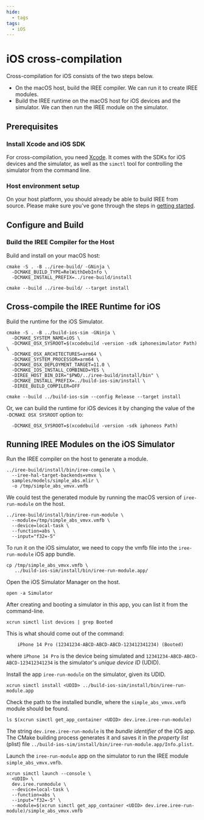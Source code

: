 ```yaml
---
hide:
  - tags
tags:
  - iOS
---
```


# iOS cross-compilation

Cross-compilation for iOS consists of the two steps below.

* On the macOS host, build the IREE compiler.  We can run it to create
  IREE modules.
* Build the IREE runtime on the macOS host for iOS devices and the
  simulator.  We can then run the IREE module on the simulator.

## Prerequisites

### Install Xcode and iOS SDK

For cross-compilation, you need
[Xcode](https://developer.apple.com/xcode/). It comes with the SDKs
for iOS devices and the simulator, as well as the `simctl` tool for
controlling the simulator from the command line.

### Host environment setup

On your host platform, you should already be able to build IREE from
source.  Please make sure you've gone through the steps in [getting
started](./getting-started.md).

## Configure and Build

### Build the IREE Compiler for the Host

Build and install on your macOS host:

``` shell
cmake -S . -B ../iree-build/ -GNinja \
  -DCMAKE_BUILD_TYPE=RelWithDebInfo \
  -DCMAKE_INSTALL_PREFIX=../iree-build/install

cmake --build ../iree-build/ --target install
```

## Cross-compile the IREE Runtime for iOS

Build the runtime for the iOS Simulator.

``` shell
cmake -S . -B ../build-ios-sim -GNinja \
  -DCMAKE_SYSTEM_NAME=iOS \
  -DCMAKE_OSX_SYSROOT=$(xcodebuild -version -sdk iphonesimulator Path) \
  -DCMAKE_OSX_ARCHITECTURES=arm64 \
  -DCMAKE_SYSTEM_PROCESSOR=arm64 \
  -DCMAKE_OSX_DEPLOYMENT_TARGET=11.0 \
  -DCMAKE_IOS_INSTALL_COMBINED=YES \
  -DIREE_HOST_BIN_DIR="$PWD/../iree-build/install/bin" \
  -DCMAKE_INSTALL_PREFIX=../build-ios-sim/install \
  -DIREE_BUILD_COMPILER=OFF

cmake --build ../build-ios-sim --config Release --target install
```

Or, we can build the runtime for iOS devices it by changing the value
of the `-DCMAKE OSX SYSROOT` option to:

``` shell
  -DCMAKE_OSX_SYSROOT=$(xcodebuild -version -sdk iphoneos Path)
```

## Running IREE Modules on the iOS Simulator

Run the IREE compiler on the host to generate a module.

``` shell
../iree-build/install/bin/iree-compile \
  --iree-hal-target-backends=vmvx \
  samples/models/simple_abs.mlir \
  -o /tmp/simple_abs_vmvx.vmfb
```

We could test the generated module by running the macOS version of
`iree-run-module` on the host.

``` shell
../iree-build/install/bin/iree-run-module \
  --module=/tmp/simple_abs_vmvx.vmfb \
  --device=local-task \
  --function=abs \
  --input="f32=-5"
```

To run it on the iOS simulator, we need to copy the vmfb file into the
`iree-run-module` iOS app bundle.

``` shell
cp /tmp/simple_abs_vmvx.vmfb \
   ../build-ios-sim/install/bin/iree-run-module.app/
```

Open the iOS Simulator Manager on the host.

``` shell
open -a Simulator
```

After creating and booting a simulator in this app, you can list it
from the command-line.

``` shell
xcrun simctl list devices | grep Booted
```

This is what should come out of the command:

``` text
    iPhone 14 Pro (12341234-ABCD-ABCD-ABCD-123412341234) (Booted)
```

where `iPhone 14 Pro` is the device being simulated and
`12341234-ABCD-ABCD-ABCD-123412341234` is the simulator's _unique
device ID_ (UDID).

Install the app `iree-run-module` on the simulator, given its UDID.

``` shell
xcrun simctl install <UDID> ../build-ios-sim/install/bin/iree-run-module.app
```

Check the path to the installed bundle, where the
`simple_abs_vmvx.vmfb` module should be found.

``` shell
ls $(xcrun simctl get_app_container <UDID> dev.iree.iree-run-module)
```

The string `dev.iree.iree-run-module` is the _bundle identifier_ of
the iOS app.  The CMake building process generates it and saves it in
the _property list_ (plist) file
`../build-ios-sim/install/bin/iree-run-module.app/Info.plist`.

Launch the `iree-run-module` app on the simulator to run the IREE
module `simple_abs_vmvx.vmfb`.

``` shell
xcrun simctl launch --console \
  <UDID> \
  dev.iree.runmodule \
  --device=local-task \
  --function=abs \
  --input="f32=-5" \
  --module=$(xcrun simctl get_app_container <UDID> dev.iree.iree-run-module)/simple_abs_vmvx.vmfb
```
